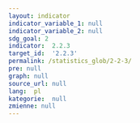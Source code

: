 ```yaml
---
layout: indicator
indicator_variable_1: null
indicator_variable_2: null
sdg_goal: 2
indicator:  2.2.3
target_id:  '2.2.3'
permalink: /statistics_glob/2-2-3/
pre: null
graph: null
source_url: null
lang:  pl
kategorie:  null
zmienne: null
---
```


